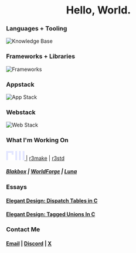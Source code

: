  <h1 align="center">
  Hello, World.
</h1>

### Languages + Tooling
<img src="https://go-skill-icons.vercel.app/api/icons?i=c,python,go,html,css,js,ts,htmx,sqlite,git" alt="Knowledge Base"/>

### Frameworks + Libraries
<img src="https://go-skill-icons.vercel.app/api/icons?i=flask,django" alt="Frameworks"/>

### Appstack
<img src="https://go-skill-icons.vercel.app/api/icons?i=c,python,sqlite,git" alt="App Stack"/>

### Webstack
<img src="https://go-skill-icons.vercel.app/api/icons?i=go,ts,htmx,css,sqlite,gi," alt="Web Stack"/>

### What I'm Working On
#### <a href="http://github.com/r3shape">
  <img src="assets/r3-sticker.png"></img>
</a> | [r3make](https://github.com/r3shape/r3make) | [r3std](https://github.com/r3shape/r3std)
##### [Blakbox](http://github.com/d34d0s/blakbox) | [WorldForge](https://github.com/d34d0s/worldforge) | [Luna](https://github.com/d34d0s/luna)  

### Essays
#### **[Elegant Design: Dispatch Tables in C](https://github.com/r3shape/essays/blob/main/ed-dispatch-tables.md)**  
#### **[Elegant Design: Tagged Unions In C](https://github.com/r3shape/essays/blob/main/ed-tagged-unions.md)**  

### Contact Me
#### [Email](d34d0s.dev@gmail.com) | [Discord](@d34d0s) | [X](https://x.com/d34d0s)
